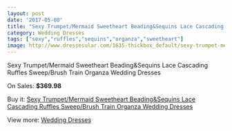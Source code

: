 ```yaml
---
layout: post
date: '2017-05-08'
title: "Sexy Trumpet/Mermaid Sweetheart Beading&Sequins Lace Cascading Ruffles Sweep/Brush Train Organza Wedding Dresses"
category: Wedding Dresses
tags: ["sexy","ruffles","sequins","organza","sweetheart"]
image: http://www.dressesular.com/1635-thickbox_default/sexy-trumpet-mermaid-sweetheart-beadingsequins-lace-cascading-ruffles-sweep-brush-train-organza-wedding-dresses.jpg
---
```

Sexy Trumpet/Mermaid Sweetheart Beading&Sequins Lace Cascading Ruffles Sweep/Brush Train Organza Wedding Dresses

On Sales: **$369.98**
<a href="https://www.dressesular.com/wedding-dresses/583-sexy-trumpet-mermaid-sweetheart-beadingsequins-lace-cascading-ruffles-sweep-brush-train-organza-wedding-dresses.html"><amp-img layout="responsive" width="600" height="600" src="//www.dressesular.com/1635-thickbox_default/sexy-trumpet-mermaid-sweetheart-beadingsequins-lace-cascading-ruffles-sweep-brush-train-organza-wedding-dresses.jpg" alt="Sexy Trumpet/Mermaid Sweetheart Beading&Sequins Lace Cascading Ruffles Sweep/Brush Train Organza Wedding Dresses 0" /></a>
<a href="https://www.dressesular.com/wedding-dresses/583-sexy-trumpet-mermaid-sweetheart-beadingsequins-lace-cascading-ruffles-sweep-brush-train-organza-wedding-dresses.html"><amp-img layout="responsive" width="600" height="600" src="//www.dressesular.com/1636-thickbox_default/sexy-trumpet-mermaid-sweetheart-beadingsequins-lace-cascading-ruffles-sweep-brush-train-organza-wedding-dresses.jpg" alt="Sexy Trumpet/Mermaid Sweetheart Beading&Sequins Lace Cascading Ruffles Sweep/Brush Train Organza Wedding Dresses 1" /></a>

Buy it: [Sexy Trumpet/Mermaid Sweetheart Beading&Sequins Lace Cascading Ruffles Sweep/Brush Train Organza Wedding Dresses](https://www.dressesular.com/wedding-dresses/583-sexy-trumpet-mermaid-sweetheart-beadingsequins-lace-cascading-ruffles-sweep-brush-train-organza-wedding-dresses.html "Sexy Trumpet/Mermaid Sweetheart Beading&Sequins Lace Cascading Ruffles Sweep/Brush Train Organza Wedding Dresses")

View more: [Wedding Dresses](https://www.dressesular.com/3-wedding-dresses "Wedding Dresses")